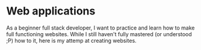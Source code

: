 # Web applications
As a beginner full stack developer, I want to practice and learn how to make full functioning websites. While I still haven't fully mastered (or understood ;P) how to it, here is my attemp at creating websites.
